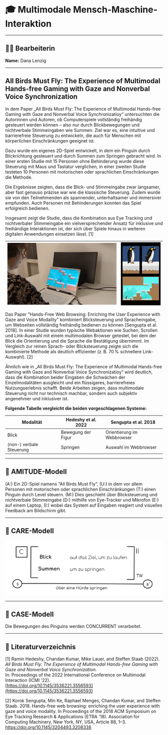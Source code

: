 # 🎓 Multimodale Mensch-Maschine-Interaktion
---
## 👩‍💻 Bearbeiterin
**Name:** Dana Lenzig  

---

## All Birds Must Fly: The Experience of Multimodal Hands-free Gaming with Gaze and Nonverbal Voice Synchronization

In dem Paper „All Birds Must Fly: The Experience of Multimodal Hands-free Gaming with Gaze and Nonverbal Voice Synchronizatioy“ untersuchten die Autorinnen und Autoren, ob Computerspiele vollständig freihändig gesteuert werden können – also nur durch Blickbewegungen und nichtverbale Stimmeingaben wie Summen. Ziel war es, eine intuitive und barrierefreie Steuerung zu entwickeln, die auch für Menschen mit körperlichen Einschränkungen geeignet ist.

Dazu wurde ein eigenes 2D-Spiel entwickelt, in dem ein Pinguin durch Blickrichtung gesteuert und durch Summen zum Springen gebracht wird. In einer ersten Studie mit 15 Personen ohne Behinderung wurde diese Steuerung mit Maus und Tastatur verglichen, in einer zweiten Studie testeten 10 Personen mit motorischen oder sprachlichen Einschränkungen die Methode.

Die Ergebnisse zeigten, dass die Blick- und Stimmeingabe zwar langsamer, aber fast genauso präzise war wie die klassische Steuerung. Zudem wurde sie von den Teilnehmenden als spannender, unterhaltsamer und immersiver empfunden. Auch Personen mit Behinderungen konnten das Spiel erfolgreich bedienen.

Insgesamt zeigt die Studie, dass die Kombination aus Eye Tracking und nichtverbaler Stimmeingabe ein vielversprechender Ansatz für inklusive und freihändige Interaktionen ist, der sich über Spiele hinaus in weiteren digitalen Anwendungen einsetzen lässt. [1]

| <img src="img/SetUp.jpg" width="550"/> | <img src="img/Pinguin.jpg" width="200"/> |
|:-------------------------------------:|:-------------------------------------:|

Das Paper "Hands-Free Web Browsing: Enriching the User Experience with Gaze and Voice Modality" kombiniert Blicksteuerung und Spracheingabe, um Webseiten vollständig freihändig bedienen zu können [Sengupta et al. 2018]. 
In einer Studie wurden typische Webaktionen wie Suchen, Scrollen und Link-Auswahl mit einem multimodalen Browser getestet, bei dem der Blick die Orientierung und die Sprache die Bestätigung übernimmt. Im Vergleich zur reinen Sprach- oder Blicksteuerung zeigte sich die kombinierte Methode als deutlich effizienter (z. B. 70 % schnellere Link-Auswahl). [2]

Ähnlich wie in „All Birds Must Fly: The Experience of Multimodal Hands-free Gaming with Gaze and Nonverbal Voice Synchronizatioy“ wird deutlich, dass die Kombination beider Eingaben die Schwächen der Einzelmodalitäten ausgleicht und ein flüssigeres, barrierefreies Nutzungserlebnis schafft. Beide Arbeiten zeigen, dass multimodale Steuerung nicht nur technisch machbar, sondern auch subjektiv angenehmer und inklusiver ist.

**Folgende Tabelle vergleicht die beiden vorgeschlagenen Systeme:**

| Modalität | Hedeshy et al. 2022 | Sengupta et al. 2018 |
| --- | --- | --- |
| Blick | Bewegung der Figur | Orientierung im Webbrowser |
| (non-) verbale Steuerung | Springen | Auswahl im Webbrowser |


---

## 🧠 AMITUDE-Modell
(A:) Ein 2D-Spiel namens “All Birds Must Fly”, (U:) in dem vor allem Personen mit motorischen oder sprachlichen Einschränkungen (T:) einen Pinguin durch Level steuern. (M:) Dies geschieht über Blicksteuerung und nichtverbale Stimmeingabe (D:) mithilfe von Eye-Tracker und Mikrofon (E:) auf einem Laptop, (I:) wobei das System auf Eingaben reagiert und visuelles Feedback am Bildschirm gibt.

---

## 🧮 CARE-Modell
![Abbildung des CARE-Modells](img/CARE-Modell.png) 

---

## 🧩 CASE-Modell
Die Bewegungen des Pinguins werden CONCURRENT verarbeitet.

---

## 🔗 Literaturverzeichnis
[1] Ramin Hedeshy, Chandan Kumar, Mike Lauer, and Steffen Staab (2022).  
*All Birds Must Fly: The Experience of Multimodal Hands-free Gaming with Gaze and Nonverbal Voice Synchronization.*  
In: Proceedings of the 2022 International Conference on Multimodal Interaction (ICMI '22).  
[https://doi.org/10.1145/3536221.3556593](https://doi.org/10.1145/3536221.3556593)

[2] Korok Sengupta, Min Ke, Raphael Menges, Chandan Kumar, and Steffen Staab. 2018. Hands-free web browsing: enriching the user experience with gaze and voice modality. In Proceedings of the 2018 ACM Symposium on Eye Tracking Research & Applications (ETRA '18). Association for Computing Machinery, New York, NY, USA, Article 88, 1–3. https://doi.org/10.1145/3204493.3208338
